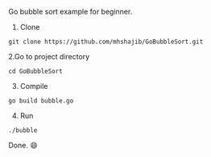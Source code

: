 
Go bubble sort example for beginner.

1. Clone

```
git clone https://github.com/mhshajib/GoBubbleSort.git
```

2.Go to project directory

```
cd GoBubbleSort
```

3. Compile

```
go build bubble.go
```

4. Run

```
./bubble
```

Done. :smile:

